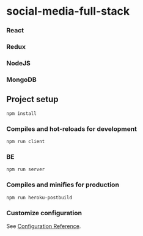# social-media-full-stack

### React

### Redux

### NodeJS

### MongoDB

## Project setup

```
npm install
```

### Compiles and hot-reloads for development

```
npm run client
```

### BE

```
npm run server
```

### Compiles and minifies for production

```
npm run heroku-postbuild
```

### Customize configuration

See [Configuration Reference](https://reactjs.org/docs/create-a-new-react-app.html).
